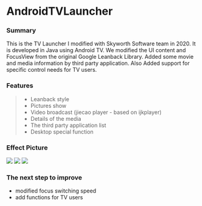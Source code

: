 
# AndroidTVLauncher


### Summary
This is the TV Launcher I modified with Skyworth Software team in 2020. It is developed in Java using Android TV. We modified the UI content and FocusView from the original Google Leanback Library. Added some movie and media information by third party application. Also Added support for specific control needs for TV users.

### Features
> * Leanback style
> * Pictures show
> * Video broadcast (jiecao player - based on ijkplayer)
> * Details of the media
> * The third party application list
> * Desktop special function

### Effect Picture
![](https://github.com/JackyAndroid/AndroidTVLauncher/blob/master/screenshots/design_sketch4.png)
![](https://github.com/JackyAndroid/AndroidTVLauncher/blob/master/screenshots/design_sketch2.png)
![](https://github.com/JackyAndroid/AndroidTVLauncher/blob/master/screenshots/design_sketch7.png)

### The next step to improve
- modified focus switching speed
- add functions for TV users

